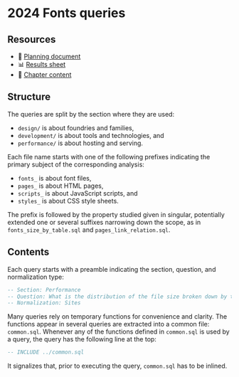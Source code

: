 # 2024 Fonts queries

## Resources

* 📄 [Planning document]
* 📊 [Results sheet]
* 📝 [Chapter content]

## Structure

The queries are split by the section where they are used:

* `design/` is about foundries and families,
* `development/` is about tools and technologies, and
* `performance/` is about hosting and serving.

Each file name starts with one of the following prefixes indicating the primary
subject of the corresponding analysis:

* `fonts_` is about font files,
* `pages_` is about HTML pages,
* `scripts_` is about JavaScript scripts, and
* `styles_` is about CSS style sheets.

The prefix is followed by the property studied given in singular, potentially
extended one or several suffixes narrowing down the scope, as in
`fonts_size_by_table.sql` and `pages_link_relation.sql`.

## Contents

Each query starts with a preamble indicating the section, question, and
normalization type:

```sql
-- Section: Performance
-- Question: What is the distribution of the file size broken down by table?
-- Normalization: Sites
```

Many queries rely on temporary functions for convenience and clarity. The
functions appear in several queries are extracted into a common file:
`common.sql`. Whenever any of the functions defined in `common.sql` is used by a
query, the query has the following line at the top:

```sql
-- INCLUDE ../common.sql
```

It signalizes that, prior to executing the query, `common.sql` has to be
inlined.

[Planning document]: https://docs.google.com/document/d/1ljEHbDvXComXnW5s_EXZ0nM3_JCLnYr28Xrcf0YYtP8/edit
[Results sheet]: https://docs.google.com/spreadsheets/d/1EkdvJ8e0B9Rr42evC2Ds5Ekwq6gF9oLBW0BA5cmSUT4/edit
[Chapter content]: https://github.com/HTTPArchive/almanac.httparchive.org/tree/main/src/content/en/2024/fonts.md
